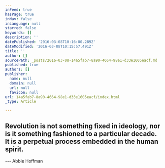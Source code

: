 ```yaml
---
inFeed: true
hasPage: true
inNav: false
inLanguage: null
starred: false
keywords: []
description: ''
datePublished: '2016-03-08T10:16:00.289Z'
dateModified: '2016-03-08T10:15:57.491Z'
title: ''
author: []
sourcePath: _posts/2016-03-08-14a5fab7-8a90-4664-98e1-d33e1605eacf.md
published: true
authors: []
publisher:
  name: null
  domain: null
  url: null
  favicon: null
url: 14a5fab7-8a90-4664-98e1-d33e1605eacf/index.html
_type: Article

---
```

## Revolution is not something fixed in ideology, nor is it something fashioned to a particular decade. It is a perpetual process embedded in the human spirit.

--- Abbie Hoffman
